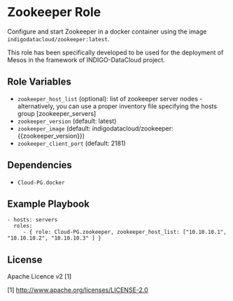 Zookeeper Role
=========

Configure and start Zookeeper in a docker container using the image `indigodatacloud/zookeeper:latest`. 

This role has been specifically developed to be used for the deployment of Mesos in the framework of INDIGO-DataCloud project.

Role Variables
--------------

- `zookeeper_host_list` (optional): list of zookeeper server nodes - alternatively, you can use a proper inventory file specifying the hosts group [zookeeper_servers]
- `zookeeper_version` (default: latest)
- `zookeeper_image` (default: indigodatacloud/zookeeper:{{zookeeper_version}}) 
- `zookeeper_client_port` (default: 2181)

Dependencies
------------

- `Cloud-PG.docker`

Example Playbook
----------------

    - hosts: servers
      roles:
         - { role: Cloud-PG.zookeeper, zookeeper_host_list: ["10.10.10.1", "10.10.10.2", "10.10.10.3" ] }

License
-------

Apache Licence v2 [1]

[1] http://www.apache.org/licenses/LICENSE-2.0

